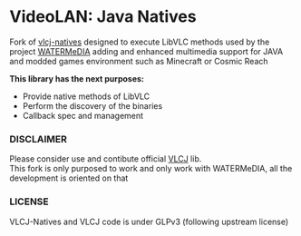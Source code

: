 # VideoLAN: Java Natives
Fork of [vlcj-natives](https://github.com/caprica/vlcj-natives) designed to execute
LibVLC methods used by the project [WATERMeDIA](https://github.com/SrRapero720/watermedia) adding
and enhanced multimedia support for JAVA and modded games environment such as Minecraft or Cosmic Reach

**This library has the next purposes:**
- Provide native methods of LibVLC
- Perform the discovery of the binaries
- Callback spec and management

### DISCLAIMER
Please consider use and contibute official [VLCJ](https://github.com/caprica/vlcj) lib.<br>
This fork is only purposed to work and only work with WATERMeDIA, all the development is oriented on that 

### LICENSE
VLCJ-Natives and VLCJ code is under GLPv3 (following upstream license)